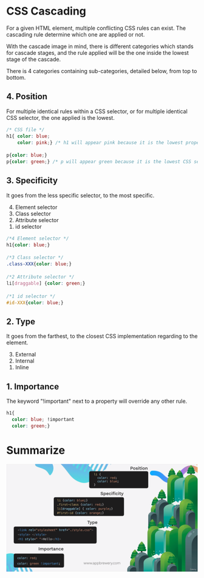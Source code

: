 # CSS Cascading

For a given HTML element, multiple conflicting CSS rules can exist. The cascading rule determine which one are applied or not.

With the cascade image in mind, there is different categories which stands for cascade stages, and the rule applied will be the one inside the lowest stage of the cascade.

There is 4 categories containing sub-categories, detailed below, from top to bottom.

## 4. Position

For multiple identical rules within a CSS selector, or for multiple identical CSS selector, the one applied is the lowest.
```css
/* CSS file */
h1{ color: blue;
    color: pink;} /* h1 will appear pink because it is the lowest property within the selector 'h1' */

p{color: blue;}
p{color: green;} /* p will appear green because it is the lowest CSS selector 'p' */
```
## 3. Specificity
It goes from the less specific selector, to the most specific.

<ol>
    <li value="4">Element selector</li>
    <li value="3">Class selector</li>
    <li value="2">Attribute selector</li>
    <li value="1">id selector</li>
</ol>

```css
/*4 Element selector */
h1{color: blue;}

/*3 Class selector */
.class-XXX{color: blue;}

/*2 Attribute selector */
li[draggable] {color: green;}

/*1 id selector */
#id-XXX{color: blue;}
```
## 2. Type
It goes from the farthest, to the closest CSS implementation regarding to the element.
<ol>
    <li value="3">External</li>
    <li value="2">Internal</li>
    <li value="1">Inline</li>
</ol>

## 1. Importance
The keyword "!important" next to a property will override any other rule.

```css
h1{
  color: blue; !important
  color: green;}
```

# Summarize
<img src="../assets/images/css_cascading.png">
